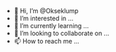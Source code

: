 - 👋 Hi, I’m @Okseklump
- 👀 I’m interested in ...
- 🌱 I’m currently learning ...
- 💞️ I’m looking to collaborate on ...
- 📫 How to reach me ...

<!---
Okseklump/Okseklump is a ✨ special ✨ repository because its `README.md` (this file) appears on your GitHub profile.
You can click the Preview link to take a look at your changes.
--->
